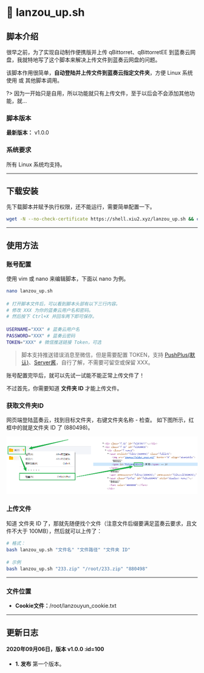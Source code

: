 # 📑 lanzou_up.sh

## 脚本介绍

很早之前，为了实现自动制作便携版并上传 qBittorret、qBittorretEE 到蓝奏云网盘，我就特地写了这个脚本来解决上传文件到蓝奏云网盘的问题。  

该脚本作用很简单，**自动登陆并上传文件到蓝奏云指定文件夹**，方便 Linux 系统使用 或 其他脚本调用。  

?> 因为一开始只是自用，所以功能就只有上传文件，至于以后会不会添加其他功能，就...

### 脚本版本

**最新版本：** v1.0.0

### 系统要求

所有 Linux 系统均支持。

****

## 下载安装

先下载脚本并赋予执行权限，还不能运行，需要简单配置一下。

``` bash
wget -N --no-check-certificate https://shell.xiu2.xyz/lanzou_up.sh && chmod +x lanzou_up.sh
```

****

## 使用方法

### 账号配置

使用 vim 或 nano 来编辑脚本，下面以 nano 为例。  
``` bash
nano lanzou_up.sh

# 打开脚本文件后，可以看到脚本头部有以下三行内容。
# 修改 XXX 为你的蓝奏云用户名和密码。
# 然后按下 Ctrl+X 并回车两下即可保存。

USERNAME="XXX" # 蓝奏云用户名
PASSWORD="XXX" # 蓝奏云密码
TOKEN="XXX" # 微信推送链接 Token，可选
```

> 脚本支持推送错误消息至微信，但是需要配置 TOKEN，支持 [PushPlus(默认)](http://pushplus.hxtrip.com)、[Server酱](https://sc.ftqq.com/3.version)，自行了解，不需要可留空或保留 XXX。  

账号配置完毕后，就可以先试一试能不能正常上传文件了！  

不过首先，你需要知道 **文件夹 ID** 才能上传文件。  

### 获取文件夹ID

网页端登陆蓝奏云，找到目标文件夹，右键文件夹名称 - 检查。
如下图所示，红框中的就是文件夹 ID 了 (880498)。  

![蓝奏云获取文件夹ID](../img/lanzou_up-01.png)

### 上传文件

知道 文件夹 ID 了，那就先随便找个文件（注意文件后缀要满足蓝奏云要求，且文件不大于 100MB），然后就可以上传了：  

``` bash
# 格式：
bash lanzou_up.sh "文件名" "文件路径" "文件夹 ID"

# 示例
bash lanzou_up.sh "233.zip" "/root/233.zip" "880498"
```

****

### 文件位置
 - **Cookie文件：**/root/lanzouyun_cookie.txt  

****

## 更新日志
 
#### 2020年09月06日，版本 v1.0.0 :id=100
 - **1. 发布** 第一个版本。
